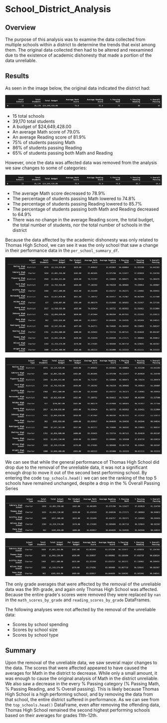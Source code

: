 # School_District_Analysis

## Overview

The purpose of this analysis was to examine the data collected from multiple schools within a district to determine the trends that exist among them. The original data collected then had to be altered and reexamined due to the existence of academic dishonesty that made a portion of the data unreliable.

## Results

As seen in the image below, the original data indicated the district had:

![Unreliable Data Not Removed](/Resources/districtSummary.png)

- 15 total schools
- 39,170 total students
- A budget of $24,649,428.00
- An average Math score of 79.0%
- An average Reading score of 81.9%
- 75% of students passing Math
- 86% of students passing Reading
- 65% of students passing both Math and Reading

However, once the data was affected data was removed from the analysis we saw changes to some of categories:

![Unreliable Data Removed](/Resources/districtSummaryNew.png)

- The average Math score decreased to 78.9%
- The percentage of students passing Math lowered to 74.8%
- The percentage of students passing Reading lowered to 85.7%
- The percentage of students passing both Math and Reading decreased to 64.9%
- There was no change in the average Reading score, the total budget, the total number of students, nor the total number of schools in the district

Because the data affected by the academic dishonesty was only related to Thomas High School, we can see it was the only school that saw a change in their performance data in the `per_school_summary_df`.

![Unreliable Data Not Removed](/Resources/perSchoolSummary.png)

![Unreliable Data Removed](/Resources/perSchoolSummaryAdjusted.png)

We can see that while the general performance of Thomas High School did drop due to the removal of the unreliable data, it was not a significant enough drop to move it out of the second best performing school.
By entering the code `top_schools.head()` we can see the ranking of the top 5 schools have remained unchanged, despite a drop in the % Overall Passing Series

![Unreliable Data Not Removed](/Resources/topSchools.png)

![Unreliable Data Removed](/Resources/topSchoolsNew.png)

The only grade averages that were affected by the removal of the unreliable data was the 9th grade, and again only Thomas High School was affected. Because the entire grade's scores were removed they were replaced by `nan` in the `math_scores_by_grade` and `reading_scores_by_grade` DataFrames.

The following analyses were not affected by the removal of the unreliable data:

- Scores by school spending
- Scores by school size
- Scores by school type

## Summary

Upon the removal of the unreliable data, we saw several major changes to the data. The scores that were affected appeared to have caused the averages for Math in the district to decrease. While only a small amount, it was enough to cause the original analysis of Math in the district unreliable. We also saw a decrease in the every % Passing category (% Passing Math, % Passing Reading, and % Overall passing). This is likely because Thomas High School is a high performing school, and by removing the data from that school, the entire district suffered in performance. As we can see from the `top_schools.head()` DataFrame, even after removing the offending data, Thomas High School remained the second highest performing schools based on their averages for grades 11th-12th.